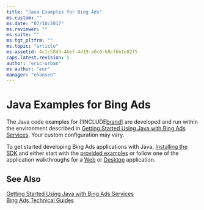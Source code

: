 ```yaml
---
title: "Java Examples for Bing Ads"
ms.custom: ""
ms.date: "07/10/2017"
ms.reviewer: ""
ms.suite: ""
ms.tgt_pltfrm: ""
ms.topic: "article"
ms.assetid: 4c1c58d3-46ef-4d19-a0c0-68cf6b1e82f5
caps.latest.revision: 5
author: "eric-urban"
ms.author: "eur"
manager: "ehansen"
---
```

# Java Examples for Bing Ads
The Java code examples for [!INCLUDE[brand](../concepts/includes/brand.md)] are developed and run within the environment described in [Getting Started Using Java with Bing Ads Services](../concepts/getting-started-using-java-with-bing-ads-services.md). Your custom configuration may vary.

To get started developing Bing Ads applications with Java, [Installing the SDK](../concepts/getting-started-using-java-with-bing-ads-services.md#installation) and either start with the [provided examples](http://go.microsoft.com/fwlink/?LinkId=525443) or follow one of the application walkthroughs for a [Web](../concepts/walkthrough-bing-ads-web-application-in-java.md) or [Desktop](../concepts/walkthrough-bing-ads-desktop-application-in-java.md) application.

## See Also
[Getting Started Using Java with Bing Ads Services](../concepts/getting-started-using-java-with-bing-ads-services.md)  
[Bing Ads Technical Guides](../concepts/bing-ads-technical-guides.md)  

